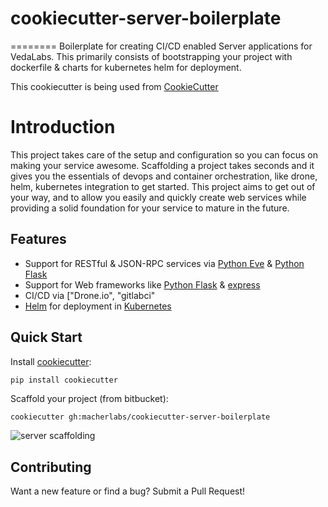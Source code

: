 # cookiecutter-server-boilerplate
========
Boilerplate for creating CI/CD enabled Server applications for VedaLabs.  This primarily consists of bootstrapping your project with dockerfile & charts for kubernetes helm for deployment.

This cookiecutter is being used from [CookieCutter](https://github.com/audreyr/cookiecutter)

# Introduction
This project takes care of the setup and configuration so you can focus on making your service awesome. Scaffolding a project takes seconds and it gives you the essentials of devops and container orchestration, like drone, helm, kubernetes integration to get started. This project aims to get out of your way, and to allow you easily and quickly create web services while providing a solid foundation for your service to mature in the future.

## Features

- Support for RESTful & JSON-RPC services via [Python Eve](http://docs.python-eve.org/en/latest/) & [Python Flask](http://flask.pocoo.org/)
- Support for Web frameworks like [Python Flask](http://flask.pocoo.org/) & [express](https://expressjs.com//)
- CI/CD via ["Drone.io", "gitlabci"
- [Helm](https://www.helm.sh/) for deployment in [Kubernetes](https://kubernetes.io/)

## Quick Start
Install [cookiecutter](https://github.com/audreyr/cookiecutter):
```bash
pip install cookiecutter
```

Scaffold your project (from bitbucket):
```
cookiecutter gh:macherlabs/cookiecutter-server-boilerplate
```

![server scaffolding](https://cloud.githubusercontent.com/assets/3332051/10678207/df1f2de0-78de-11e5-84b7-62484ddfea56.gif)

## Contributing
Want a new feature or find a bug? Submit a Pull Request!
